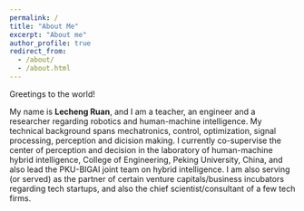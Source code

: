 ```yaml
---
permalink: /
title: "About Me"
excerpt: "About me"
author_profile: true
redirect_from: 
  - /about/
  - /about.html
---
```


Greetings to the world! 

My name is **Lecheng Ruan**, and I am a teacher, an engineer and a researcher regarding robotics and human-machine intelligence. My technical background spans mechatronics, control, optimization, signal processing, perception and dicision making. I currently co-supervise the center of perception and decision in the laboratory of human-machine hybrid intelligence, College of Engineering, Peking University, China, and also lead the PKU-BIGAI joint team on hybrid intelligence. I am also serving (or served) as the partner of certain venture capitals/business incubators regarding tech startups, and also the chief scientist/consultant of a few tech firms.







